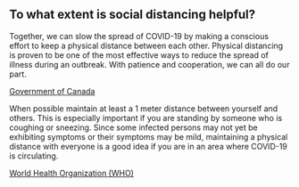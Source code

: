 ## To what extent is social distancing helpful?

Together, we can slow the spread of COVID-19 by making a conscious effort to keep a physical distance between each other. Physical distancing is proven to be one of the most effective ways to reduce the spread of illness during an outbreak. With patience and cooperation, we can all do our part.

[Government of Canada](https://www.canada.ca/en/public-health/services/publications/diseases-conditions/social-distancing.html)

When possible maintain at least a 1 meter distance between yourself and others. This is especially important if you are standing by someone who is coughing or sneezing. Since some infected persons may not yet be exhibiting symptoms or their symptoms may be mild, maintaining a physical distance with everyone is a good idea if you are in an area where COVID-19 is circulating.

[World Health Organization (WHO)](https://www.who.int/emergencies/diseases/novel-coronavirus-2019/question-and-answers-hub/q-a-detail/q-a-coronaviruses#)
